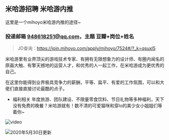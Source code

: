 ## 米哈游招聘 米哈游内推

这里是一个mihoyo米哈游内推的途径~

### 投递邮箱 948618251@qq.com，主题 豆瓣+岗位+姓名
>JD查询：https://join.mihoyo.com/apply/mihoyo/7524#/?_k=qsuxl5


米哈游里有业界顶尖的游戏技术专家、有拥有无限想象力的设计师、有圈内闻名的原画大触、有擎天撼地的运营人才，和优秀的人一起工作，在米哈游成为更优秀的自己。

在这里你能得到业界极具竞争力的薪酬，平等、扁平、有爱的工作氛围，可以和大佬们直接直接讨论最酷的点子。

* 福利相关
年度旅游、团队建设、不限量零食饮料、节日礼物等多种福利，天下没有免费的晚餐？米哈游就有！数不清的可爱猫咪和穿lo的美少女小姐姐们等着你~


![video](https://www.bilibili.com/video/av95214121)

![2020年5月30日更新](https://s1.ax1x.com/2020/05/30/tMuTJI.jpg)
